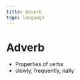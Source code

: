```yaml
---
title: Adverb
tags: language
---
```


# Adverb
- Properties of verbs
- slowly, frequently, nally
































































































